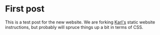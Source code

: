 # First post

This is a test post for the new website. We are forking [Karl's](https://github.com/karlb/karl.berlin) static website instructions, but probably will spruce things up a bit in terms of CSS. 


